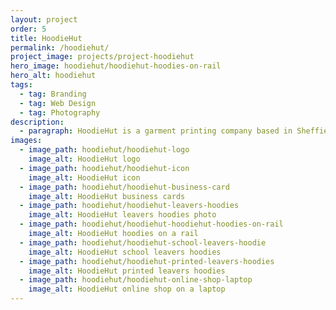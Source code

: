 ```yaml
---
layout: project
order: 5
title: HoodieHut
permalink: /hoodiehut/
project_image: projects/project-hoodiehut
hero_image: hoodiehut/hoodiehut-hoodies-on-rail
hero_alt: hoodiehut
tags:
  - tag: Branding
  - tag: Web Design
  - tag: Photography
description:
  - paragraph: HoodieHut is a garment printing company based in Sheffield who specialise in personalised hoodies for schools, colleges, and universities. Focusing primarily on producing <a class="link-body" href="https://hoodiehut.co.uk/ski-hoodies">ski trip hoodies</a> and <a class="link-body" href="https://hoodiehut.co.uk/leavers-hoodies">leavers hoodies</a>.
images:
  - image_path: hoodiehut/hoodiehut-logo
    image_alt: HoodieHut logo
  - image_path: hoodiehut/hoodiehut-icon
    image_alt: HoodieHut icon
  - image_path: hoodiehut/hoodiehut-business-card
    image_alt: HoodieHut business cards
  - image_path: hoodiehut/hoodiehut-leavers-hoodies
    image_alt: HoodieHut leavers hoodies photo
  - image_path: hoodiehut/hoodiehut-hoodiehut-hoodies-on-rail
    image_alt: HoodieHut hoodies on a rail
  - image_path: hoodiehut/hoodiehut-school-leavers-hoodie
    image_alt: HoodieHut school leavers hoodies
  - image_path: hoodiehut/hoodiehut-printed-leavers-hoodies
    image_alt: HoodieHut printed leavers hoodies
  - image_path: hoodiehut/hoodiehut-online-shop-laptop
    image_alt: HoodieHut online shop on a laptop
---
```

